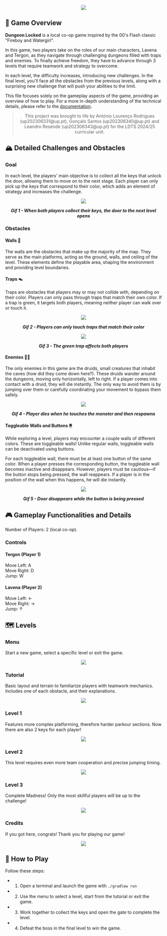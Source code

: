 <p align="center">
<img src="assets/finalDelivery/logo.png"/>
</p>

## 📖 Game Overview
__Dungeon Locked__ is a local co-op game inspired by the 00's Flash classic "Fireboy and Watergirl".  

In this game, two players take on the roles of our main characters, Lavena and Tergon, as they navigate through challenging dungeons filled with traps and enemies. To finally achieve freedom, they have to advance through 3 levels that require teamwork and strategy to overcome.  

In each level, the difficulty increases, introducing new challenges. In the final level, you'll face all the obstacles from the previous levels, along with a surprising new challenge that will push your abilities to the limit.

This file focuses solely on the gameplay aspects of the game, providing an overview of how to play. For a more in-depth understanding of the technical details, please refer to the [documentation](docs/README.md).

><p align="center">
>This project was brought to life by António Lourenço Rodrigues (up202306331@up.pt), Gonçalo Santos (up202306340@up.pt) and Leandro Resende (up202306343@up.pt) for the LDTS 2024/25 curricular unit.
></p>

## 🏔️ Detailed Challenges and Obstacles

### Goal
In each level, the players' main objective is to collect all the keys that unlock the door, allowing them to move on to the next stage. Each player can only pick up the keys that correspond to their color, which adds an element of strategy and increases the challenge.

<p align="center">
<img src="assets/finalDelivery/levelTransition.gif"/>
</p> 

<p align="center">
  <b><i>Gif 1 - When both players collect their keys, the door to the next level opens</i></b>
</p>

### Obstacles

#### Walls 🧱
The walls are the obstacles that make up the majority of the map. They serve as the main platforms, acting as the ground, walls, and ceiling of the level. These elements define the playable area, shaping the environment and providing level boundaries.

#### Traps 🪤
Traps are obstacles that players may or may not collide with, depending on their color. Players can only pass through traps that match their own color. If a trap is green, it targets both players, meaning neither player can walk over or touch it.

<p align="center">
<img src="assets/finalDelivery/trap.gif"/>
</p> 

<p align="center">
  <b><i>Gif 2 - Players can only touch traps that match their color</i></b>
</p>

<p align="center">
<img src="assets/finalDelivery/bothTrap.gif"/>
</p> 

<p align="center">
  <b><i>Gif 3 - The green trap affects both players</i></b>
</p>

#### Enemies 🧙‍♂️
The only enemies in this game are the druids, small creatures that inhabit the caves (how did they come down here?). These druids wander around the dungeons, moving only horizontally, left to right. If a player comes into contact with a druid, they will die instantly. The only way to avoid them is by jumping over them or carefully coordinating your movement to bypass them safely.

<p align="center">
<img src="assets/finalDelivery/monster.gif"/>
</p> 

<p align="center">
  <b><i>Gif 4 - Player dies when he touches the monster and then respawns</i></b>
</p>

#### Toggleable Walls and Buttons 🖲️
While exploring a level, players may encounter a couple walls of different colors. These are toggleable walls! Unlike regular walls, toggleable walls can be deactivated using buttons.

For each toggleable wall, there must be at least one button of the same color. When a player presses the corresponding button, the toggleable wall becomes inactive and disappears. However, players must be cautious—if the button stops being pressed, the wall reappears. If a player is in the position of the wall when this happens, he will die instantly.

<p align="center">
<img src="assets/finalDelivery/togglewalls.gif"/>
</p> 

<p align="center">
  <b><i>Gif 5 - Door disappears while the button is being pressed</i></b>
</p>

## 🎮 Gameplay Functionalities and Details

Number of Players: 2 (local co-op).

### Controls

####  __Tergon__ (Player 1)
Move Left: A  
Move Right: D  
Jump: W

#### __Lavena__ (Player 2)
Move Left: ←  
Move Right: →  
Jump: ↑  

## 🗺️ Levels

### Menu
Start a new game, select a specific level or exit the game.

<p align="center">
<img src="assets/finalDelivery/menu.gif"/>
</p>

### Tutorial

Basic layout and terrain to familiarize players with teamwork mechanics. Includes one of each obstacle, and their explanations.

<p align="center">
<img src="assets/finalDelivery/tutorial.gif"/>
</p> 

### Level 1

Features more complex platforming, therefore harder parkour sections. Now there are also 2 keys for each player! 

<p align="center">
<img src="assets/finalDelivery/level1.gif"/>
</p> 

### Level 2
This level requires even more team cooperation and precise jumping timing.

<p align="center">
<img src="assets/finalDelivery/level2.gif"/>
</p> 

### Level 3
Complete Madness! Only the most skillful players will be up to the challenge!

<p align="center">
<img src="assets/finalDelivery/level3.png"/>
</p> 

### Credits
If you got here, congrats! Thank you for playing our game!

<p align="center">
<img src="assets/finalDelivery/credits.gif"/>
</p> 

## 🚀 How to Play
Follow these steps:
* 1. Open a terminal and launch the game with `./gradlew run`
* 2. Use the menu to select a level, start from the tutorial or exit the game.
* 3. Work together to collect the keys and open the gate to complete the level.
* 4. Defeat the boss in the final level to win the game.

